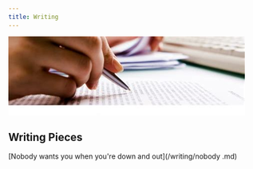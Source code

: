 ```yaml
---
title: Writing 
---
```


![th-4023388468](/th-4023388468.jpg)

## Writing Pieces

[Nobody wants you when you're down and out](/writing/nobody .md)

